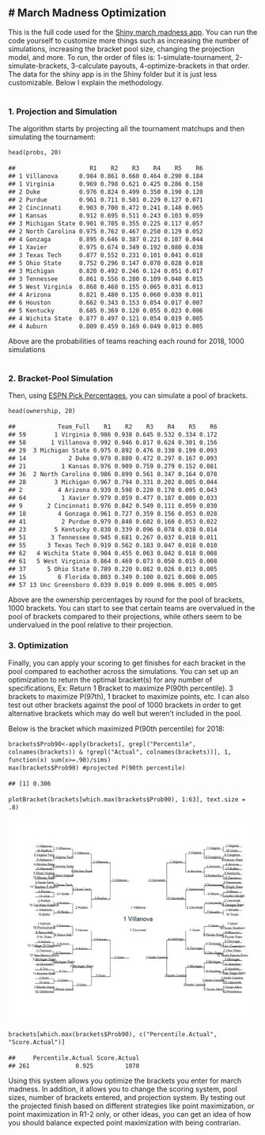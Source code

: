 \# March Madness Optimization
-----------------------------

This is the full code used for the [Shiny march madness
app](https://bracketmath.shinyapps.io/ncaa/). You can run the code
yourself to customize more things such as increasing the number of
simulations, increasing the bracket pool size, changing the projection
model, and more. To run, the order of files is: 1-simulate-tournament,
2-simulate-brackets, 3-calculate payouts, 4-optimize-brackets in that
order. The data for the shiny app is in the Shiny folder but it is just
less customizable. Below I explain the methodology. <br /> <br />

### 1. Projection and Simulation

The algorithm starts by projecting all the tournament matchups and then
simulating the tournament:

    head(probs, 20)

    ##                     R1    R2    R3    R4    R5    R6
    ## 1 Villanova      0.984 0.861 0.660 0.464 0.290 0.184
    ## 1 Virginia       0.969 0.798 0.621 0.425 0.286 0.158
    ## 2 Duke           0.976 0.824 0.499 0.350 0.190 0.120
    ## 2 Purdue         0.961 0.711 0.501 0.229 0.127 0.071
    ## 2 Cincinnati     0.903 0.700 0.472 0.241 0.148 0.065
    ## 1 Kansas         0.912 0.695 0.511 0.243 0.103 0.059
    ## 3 Michigan State 0.901 0.705 0.355 0.225 0.117 0.057
    ## 2 North Carolina 0.975 0.762 0.467 0.250 0.129 0.052
    ## 4 Gonzaga        0.895 0.646 0.387 0.221 0.107 0.044
    ## 1 Xavier         0.975 0.674 0.349 0.192 0.080 0.038
    ## 3 Texas Tech     0.877 0.552 0.231 0.101 0.041 0.018
    ## 5 Ohio State     0.752 0.296 0.147 0.070 0.028 0.018
    ## 3 Michigan       0.820 0.492 0.246 0.124 0.051 0.017
    ## 3 Tennessee      0.861 0.556 0.280 0.109 0.040 0.015
    ## 5 West Virginia  0.868 0.468 0.155 0.065 0.031 0.013
    ## 4 Arizona        0.821 0.480 0.135 0.060 0.030 0.011
    ## 6 Houston        0.662 0.343 0.153 0.054 0.017 0.007
    ## 5 Kentucky       0.685 0.369 0.120 0.055 0.023 0.006
    ## 4 Wichita State  0.877 0.497 0.121 0.054 0.019 0.005
    ## 4 Auburn         0.809 0.459 0.169 0.049 0.013 0.005

Above are the probabilities of teams reaching each round for 2018, 1000
simulations <br /> <br />

### 2. Bracket-Pool Simulation

Then, using [ESPN Pick
Percentages](http://games.espn.com/tournament-challenge-bracket/2018/en/whopickedwhom),
you can simulate a pool of brackets.

    head(ownership, 20)

    ##            Team_Full    R1    R2    R3    R4    R5    R6
    ## 59        1 Virginia 0.986 0.938 0.645 0.532 0.334 0.172
    ## 58       1 Villanova 0.992 0.946 0.817 0.624 0.301 0.156
    ## 29  3 Michigan State 0.975 0.892 0.476 0.330 0.199 0.093
    ## 14            2 Duke 0.979 0.880 0.472 0.297 0.167 0.093
    ## 21          1 Kansas 0.976 0.909 0.759 0.279 0.152 0.081
    ## 36  2 North Carolina 0.986 0.899 0.561 0.347 0.164 0.078
    ## 28        3 Michigan 0.967 0.794 0.331 0.202 0.085 0.044
    ## 2          4 Arizona 0.939 0.598 0.220 0.170 0.095 0.043
    ## 64          1 Xavier 0.979 0.859 0.477 0.187 0.080 0.033
    ## 9       2 Cincinnati 0.976 0.842 0.549 0.111 0.059 0.030
    ## 18         4 Gonzaga 0.961 0.727 0.359 0.156 0.053 0.028
    ## 41          2 Purdue 0.979 0.848 0.602 0.160 0.053 0.022
    ## 23        5 Kentucky 0.830 0.339 0.096 0.078 0.038 0.014
    ## 51       3 Tennessee 0.945 0.681 0.267 0.037 0.018 0.011
    ## 55      3 Texas Tech 0.919 0.562 0.183 0.047 0.018 0.010
    ## 62   4 Wichita State 0.904 0.455 0.063 0.042 0.018 0.008
    ## 61   5 West Virginia 0.864 0.469 0.073 0.050 0.015 0.008
    ## 37      5 Ohio State 0.789 0.220 0.082 0.026 0.013 0.005
    ## 15         6 Florida 0.803 0.349 0.100 0.021 0.008 0.005
    ## 57 13 Unc Greensboro 0.039 0.019 0.009 0.006 0.005 0.005

Above are the ownership percentages by round for the pool of brackets,
1000 brackets. You can start to see that certain teams are overvalued in
the pool of brackets compared to their projections, while others seem to
be undervalued in the pool relative to their projection.

### 3. Optimization

Finally, you can apply your scoring to get finishes for each bracket in
the pool compared to eachother across the simulations. You can set up an
optimization to return the optimal bracket(s) for any number of
specifications, Ex: Return 1 Bracket to maximize P(90th percentile). 3
brackets to maximize P(97th), 1 bracket to maximize points, etc. I can
also test out other brackets against the pool of 1000 brackets in order
to get alternative brackets which may do well but weren’t included in
the pool.

Below is the bracket which maximized P(90th percentile) for 2018:

    brackets$Prob90<-apply(brackets[, grepl("Percentile", colnames(brackets)) & !grepl("Actual", colnames(brackets))], 1, function(x) sum(x>=.90)/sims)
    max(brackets$Prob90) #projected P(90th percentile)

    ## [1] 0.306

    plotBracket(brackets[which.max(brackets$Prob90), 1:63], text.size = .8)

![](README_files/figure-markdown_strict/unnamed-chunk-5-1.png)

    brackets[which.max(brackets$Prob90), c("Percentile.Actual", "Score.Actual")]

    ##     Percentile.Actual Score.Actual
    ## 261             0.925         1070

Using this system allows you optimize the brackets you enter for march
madness. In addition, it allows you to change the scoring system, pool
sizes, number of brackets entered, and projection system. By testing out
the projected finish based on different strategies like point
maximization, or point maximization in R1-2 only, or other ideas, you
can get an idea of how you should balance expected point maximization
with being contrarian.
